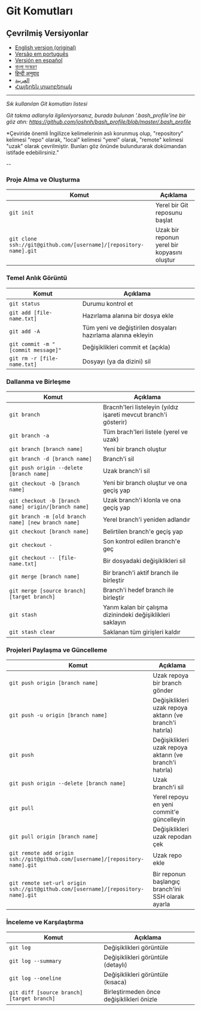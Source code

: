 Git Komutları
============

## Çevrilmiş Versiyonlar
- [English version (original)](README.md)
- [Versão em português](READMEpt.md)
- [Versión en español](READMEes.md)
- [বাংলা সংস্করণ](READMEbn.md)
- [हिन्दी अनुवाद](READMEhi.md)
- [العربية](READMEar.md)
- [Հայերեն տարբերակ](READMEhy.md)

___

_Sık kullanılan Git komutları listesi_

*Git takma adlarıyla ilgileniyorsanız, burada bulunan '.bash_profile'ine bir göz atın: https://github.com/joshnh/bash_profile/blob/master/.bash_profile*

*Çeviride önemli İngilizce kelimelerinin aslı korunmuş olup, "repository" kelimesi "repo" olarak, "local" kelimesi "yerel" olarak, "remote" kelimesi "uzak" olarak çevrilmiştir. Bunları göz önünde bulundurarak dokümandan istifade edebilirsiniz."

--

### Proje Alma ve Oluşturma

| Komut                                                             | Açıklama                                     |
| ----------------------------------------------------------------- | -------------------------------------------- |
| `git init`                                                        | Yerel bir Git reposunu başlat                |
| `git clone ssh://git@github.com/[username]/[repository-name].git` | Uzak bir reponun yerel bir kopyasını oluştur |

### Temel Anlık Görüntü

| Komut                              | Açıklama                                                     |
| ---------------------------------- | ------------------------------------------------------------ |
| `git status`                       | Durumu kontrol et                                            |
| `git add [file-name.txt]`          | Hazırlama alanına bir dosya ekle                             |
| `git add -A`                       | Tüm yeni ve değiştirilen dosyaları hazırlama alanına ekleyin |
| `git commit -m "[commit message]"` | Değişiklikleri commit et (açıkla)                            |
| `git rm -r [file-name.txt]`        | Dosyayı (ya da dizini) sil                                   |

### Dallanma ve Birleşme

| Komut                                                | Açıklama                                                         |
| ---------------------------------------------------- | ---------------------------------------------------------------- |
| `git branch`                                         | Bracnh'leri listeleyin (yıldız işareti mevcut branch'i gösterir) |
| `git branch -a`                                      | Tüm brach'leri listele (yerel ve uzak)                           |
| `git branch [branch name]`                           | Yeni bir branch oluştur                                          |
| `git branch -d [branch name]`                        | Branch'i sil                                                     |
| `git push origin --delete [branch name]`             | Uzak branch'i sil                                                |
| `git checkout -b [branch name]`                      | Yeni bir branch oluştur ve ona geçiş yap                         |
| `git checkout -b [branch name] origin/[branch name]` | Uzak branch'i klonla ve ona geçiş yap                            |
| `git branch -m [old branch name] [new branch name]`  | Yerel branch'i yeniden adlandır                                  |
| `git checkout [branch name]`                         | Belirtilen branch'e geçiş yap                                    |
| `git checkout -`                                     | Son kontrol edilen branch'e geç                                  |
| `git checkout -- [file-name.txt]`                    | Bir dosyadaki değişiklikleri sil                                 |
| `git merge [branch name]`                            | Bir branch'i aktif branch ile birleştir                          |
| `git merge [source branch] [target branch]`          | Branch'i hedef branch ile birleştir                              |
| `git stash`                                          | Yarım kalan bir çalışma dizinindeki değişiklikleri saklayın      |
| `git stash clear`                                    | Saklanan tüm girişleri kaldır                                    |

### Projeleri Paylaşma ve Güncelleme

| Komut                                                                             | Açıklama                                                 |
| --------------------------------------------------------------------------------- | -------------------------------------------------------- |
| `git push origin [branch name]`                                                   | Uzak repoya bir branch gönder                            |
| `git push -u origin [branch name]`                                                | Değişiklikleri uzak repoya aktarın (ve branch'i hatırla) |
| `git push`                                                                        | Değişiklikleri uzak repoya aktarın (ve branch'i hatırla) |
| `git push origin --delete [branch name]`                                          | Uzak branch'i sil                                        |
| `git pull`                                                                        | Yerel repoyu en yeni commit'e güncelleyin                |
| `git pull origin [branch name]`                                                   | Değişiklikleri uzak repodan çek                          |
| `git remote add origin ssh://git@github.com/[username]/[repository-name].git`     | Uzak repo ekle                                           |
| `git remote set-url origin ssh://git@github.com/[username]/[repository-name].git` | Bir reponun başlangıç branch'ini SSH olarak ayarla       |

### İnceleme ve Karşılaştırma

| Komut                                      | Açıklama                                  |
| ------------------------------------------ | ----------------------------------------- |
| `git log`                                  | Değişiklikleri görüntüle                  |
| `git log --summary`                        | Değişiklikleri görüntüle (detaylı)        |
| `git log --oneline`                        | Değişiklikleri görüntüle (kısaca)         |
| `git diff [source branch] [target branch]` | Birleştirmeden önce değişiklikleri önizle |
